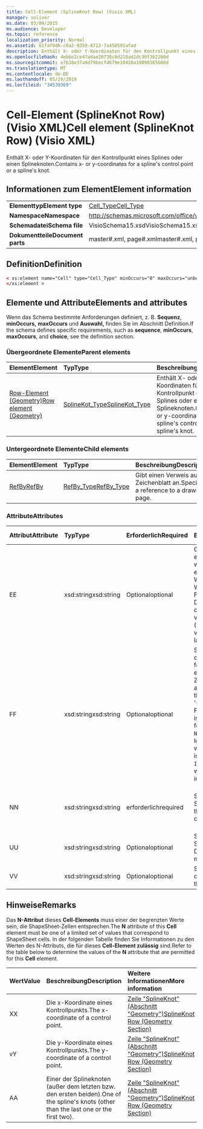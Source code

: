 ```yaml
---
title: Cell-Element (SplineKnot Row) (Visio XML)
manager: soliver
ms.date: 03/09/2015
ms.audience: Developer
ms.topic: reference
localization_priority: Normal
ms.assetid: 61faf0d6-c0a2-9350-8712-7a450591afad
description: Enthält X- oder Y-Koordinaten für den Kontrollpunkt eines Splines oder einen Splineknoten.
ms.openlocfilehash: 4eb6e2ce47adae20738c0d210ad2dc30f362200d
ms.sourcegitcommit: e7b38e37a9d79becfd679e10420a19890165606d
ms.translationtype: MT
ms.contentlocale: de-DE
ms.lasthandoff: 05/29/2019
ms.locfileid: "34539369"
---
```

# <a name="cell-element-splineknot-row-visio-xml"></a><span data-ttu-id="e3d0f-103">Cell-Element (SplineKnot Row) (Visio XML)</span><span class="sxs-lookup"><span data-stu-id="e3d0f-103">Cell element (SplineKnot Row) (Visio XML)</span></span>

<span data-ttu-id="e3d0f-104">Enthält X- oder Y-Koordinaten für den Kontrollpunkt eines Splines oder einen Splineknoten.</span><span class="sxs-lookup"><span data-stu-id="e3d0f-104">Contains x- or y-coordinates for a spline's control point or a spline's knot.</span></span>
  
## <a name="element-information"></a><span data-ttu-id="e3d0f-105">Informationen zum Element</span><span class="sxs-lookup"><span data-stu-id="e3d0f-105">Element information</span></span>

|||
|:-----|:-----|
|<span data-ttu-id="e3d0f-106">**Elementtyp**</span><span class="sxs-lookup"><span data-stu-id="e3d0f-106">**Element type**</span></span> <br/> |[<span data-ttu-id="e3d0f-107">Cell_Type</span><span class="sxs-lookup"><span data-stu-id="e3d0f-107">Cell_Type</span></span>](cell_type-complextypevisio-xml.md) <br/> |
|<span data-ttu-id="e3d0f-108">**Namespace**</span><span class="sxs-lookup"><span data-stu-id="e3d0f-108">**Namespace**</span></span> <br/> |http://schemas.microsoft.com/office/visio/2012/main  <br/> |
|<span data-ttu-id="e3d0f-109">**Schemadatei**</span><span class="sxs-lookup"><span data-stu-id="e3d0f-109">**Schema file**</span></span> <br/> |<span data-ttu-id="e3d0f-110">VisioSchema15.xsd</span><span class="sxs-lookup"><span data-stu-id="e3d0f-110">VisioSchema15.xsd</span></span>  <br/> |
|<span data-ttu-id="e3d0f-111">**Dokumentteile**</span><span class="sxs-lookup"><span data-stu-id="e3d0f-111">**Document parts**</span></span> <br/> |<span data-ttu-id="e3d0f-112">master#.xml, page#.xml</span><span class="sxs-lookup"><span data-stu-id="e3d0f-112">master#.xml, page#.xml</span></span>  <br/> |
   
## <a name="definition"></a><span data-ttu-id="e3d0f-113">Definition</span><span class="sxs-lookup"><span data-stu-id="e3d0f-113">Definition</span></span>

```XML
< xs:element name="Cell" type="Cell_Type" minOccurs="0" maxOccurs="unbounded" >
</xs:element >
```

## <a name="elements-and-attributes"></a><span data-ttu-id="e3d0f-114">Elemente und Attribute</span><span class="sxs-lookup"><span data-stu-id="e3d0f-114">Elements and attributes</span></span>

<span data-ttu-id="e3d0f-115">Wenn das Schema bestimmte Anforderungen definiert, z. B. **Sequenz**, **minOccurs,** **maxOccurs** und **Auswahl,** finden Sie im Abschnitt Definition.</span><span class="sxs-lookup"><span data-stu-id="e3d0f-115">If the schema defines specific requirements, such as **sequence**, **minOccurs**, **maxOccurs**, and **choice**, see the definition section.</span></span> 
  
### <a name="parent-elements"></a><span data-ttu-id="e3d0f-116">Übergeordnete Elemente</span><span class="sxs-lookup"><span data-stu-id="e3d0f-116">Parent elements</span></span>

|<span data-ttu-id="e3d0f-117">**Element**</span><span class="sxs-lookup"><span data-stu-id="e3d0f-117">**Element**</span></span>|<span data-ttu-id="e3d0f-118">**Typ**</span><span class="sxs-lookup"><span data-stu-id="e3d0f-118">**Type**</span></span>|<span data-ttu-id="e3d0f-119">**Beschreibung**</span><span class="sxs-lookup"><span data-stu-id="e3d0f-119">**Description**</span></span>|
|:-----|:-----|:-----|
|[<span data-ttu-id="e3d0f-120">Row-Element (Geometry)</span><span class="sxs-lookup"><span data-stu-id="e3d0f-120">Row element (Geometry)</span></span>](row-element-geometry-sectionvisio-xml.md) <br/> |[<span data-ttu-id="e3d0f-121">SplineKot_Type</span><span class="sxs-lookup"><span data-stu-id="e3d0f-121">SplineKot_Type</span></span>](splineknot_type-complextypevisio-xml.md) <br/> |<span data-ttu-id="e3d0f-122">Enthält X- oder Y-Koordinaten für den Kontrollpunkt eines Splines oder einen Splineknoten.</span><span class="sxs-lookup"><span data-stu-id="e3d0f-122">Contains x- or y-coordinates for a spline's control point or a spline's knot.</span></span>  <br/> |
   
### <a name="child-elements"></a><span data-ttu-id="e3d0f-123">Untergeordnete Elemente</span><span class="sxs-lookup"><span data-stu-id="e3d0f-123">Child elements</span></span>

|<span data-ttu-id="e3d0f-124">**Element**</span><span class="sxs-lookup"><span data-stu-id="e3d0f-124">**Element**</span></span>|<span data-ttu-id="e3d0f-125">**Typ**</span><span class="sxs-lookup"><span data-stu-id="e3d0f-125">**Type**</span></span>|<span data-ttu-id="e3d0f-126">**Beschreibung**</span><span class="sxs-lookup"><span data-stu-id="e3d0f-126">**Description**</span></span>|
|:-----|:-----|:-----|
|[<span data-ttu-id="e3d0f-127">RefBy</span><span class="sxs-lookup"><span data-stu-id="e3d0f-127">RefBy</span></span>](refby-element-cell_type-complextypevisio-xml.md) <br/> |[<span data-ttu-id="e3d0f-128">RefBy_Type</span><span class="sxs-lookup"><span data-stu-id="e3d0f-128">RefBy_Type</span></span>](refby_type-complextypevisio-xml.md) <br/> |<span data-ttu-id="e3d0f-129">Gibt einen Verweis auf ein Zeichenblatt an.</span><span class="sxs-lookup"><span data-stu-id="e3d0f-129">Specifies a reference to a drawing page.</span></span>  <br/> |
   
### <a name="attributes"></a><span data-ttu-id="e3d0f-130">Attribute</span><span class="sxs-lookup"><span data-stu-id="e3d0f-130">Attributes</span></span>

|<span data-ttu-id="e3d0f-131">**Attribut**</span><span class="sxs-lookup"><span data-stu-id="e3d0f-131">**Attribute**</span></span>|<span data-ttu-id="e3d0f-132">**Typ**</span><span class="sxs-lookup"><span data-stu-id="e3d0f-132">**Type**</span></span>|<span data-ttu-id="e3d0f-133">**Erforderlich**</span><span class="sxs-lookup"><span data-stu-id="e3d0f-133">**Required**</span></span>|<span data-ttu-id="e3d0f-134">**Beschreibung**</span><span class="sxs-lookup"><span data-stu-id="e3d0f-134">**Description**</span></span>|<span data-ttu-id="e3d0f-135">**Mögliche Werte**</span><span class="sxs-lookup"><span data-stu-id="e3d0f-135">**Possible values**</span></span>|
|:-----|:-----|:-----|:-----|:-----|
|<span data-ttu-id="e3d0f-136">E</span><span class="sxs-lookup"><span data-stu-id="e3d0f-136">E</span></span>  <br/> |<span data-ttu-id="e3d0f-137">xsd:string</span><span class="sxs-lookup"><span data-stu-id="e3d0f-137">xsd:string</span></span>  <br/> |<span data-ttu-id="e3d0f-138">Optional</span><span class="sxs-lookup"><span data-stu-id="e3d0f-138">optional</span></span>  <br/> |<span data-ttu-id="e3d0f-139">Gibt an, dass die Formel zu einem Fehler ausgewertet wird.</span><span class="sxs-lookup"><span data-stu-id="e3d0f-139">Indicates that the formula evaluates to an error.</span></span> <span data-ttu-id="e3d0f-140">Der Wert von **E** ist der aktuelle Wert (eine Fehlermeldungszeichenfolge); Der Wert  des V-Attributs ist der letzte gültige Wert.</span><span class="sxs-lookup"><span data-stu-id="e3d0f-140">The value of **E** is the current value (an error message string); the value of the **V** attribute is the last valid value.</span></span>  <br/> |<span data-ttu-id="e3d0f-141">Eine Fehlermeldungszeichenfolge.</span><span class="sxs-lookup"><span data-stu-id="e3d0f-141">An error message string.</span></span>  <br/> |
|<span data-ttu-id="e3d0f-142">F</span><span class="sxs-lookup"><span data-stu-id="e3d0f-142">F</span></span>  <br/> |<span data-ttu-id="e3d0f-143">xsd:string</span><span class="sxs-lookup"><span data-stu-id="e3d0f-143">xsd:string</span></span>  <br/> |<span data-ttu-id="e3d0f-144">Optional</span><span class="sxs-lookup"><span data-stu-id="e3d0f-144">optional</span></span>  <br/> | <span data-ttu-id="e3d0f-145">Stellt die Formel des Elements dar.</span><span class="sxs-lookup"><span data-stu-id="e3d0f-145">Represents the element's formula.</span></span> <span data-ttu-id="e3d0f-146">Dieses Attribut kann eine der folgenden Zeichenfolgen enthalten:</span><span class="sxs-lookup"><span data-stu-id="e3d0f-146">This attribute can contain one of the following strings:</span></span>  <br/>  <span data-ttu-id="e3d0f-147">'(einige Formel)' wenn die Formel lokal vorhanden ist</span><span class="sxs-lookup"><span data-stu-id="e3d0f-147">'(some formula)' if the formula exists locally</span></span>  <br/>  <span data-ttu-id="e3d0f-148">`No Formula` wenn die Formel lokal gelöscht oder blockiert wird</span><span class="sxs-lookup"><span data-stu-id="e3d0f-148">`No Formula` if the formula is locally deleted or blocked</span></span>  <br/>  <span data-ttu-id="e3d0f-149">`Inh` wenn die Formel geerbt wird.</span><span class="sxs-lookup"><span data-stu-id="e3d0f-149">`Inh` if the formula is inherited.</span></span>  <br/> |<span data-ttu-id="e3d0f-150">Eine Formel.</span><span class="sxs-lookup"><span data-stu-id="e3d0f-150">A formula.</span></span>  <br/> |
|<span data-ttu-id="e3d0f-151">N</span><span class="sxs-lookup"><span data-stu-id="e3d0f-151">N</span></span>  <br/> |<span data-ttu-id="e3d0f-152">xsd:string</span><span class="sxs-lookup"><span data-stu-id="e3d0f-152">xsd:string</span></span>  <br/> |<span data-ttu-id="e3d0f-153">erforderlich</span><span class="sxs-lookup"><span data-stu-id="e3d0f-153">required</span></span>  <br/> |<span data-ttu-id="e3d0f-154">Stellt den Namen der Zelle ShapeSheet dar.</span><span class="sxs-lookup"><span data-stu-id="e3d0f-154">Represents the name of the ShapeSheet cell.</span></span>  <br/> |<span data-ttu-id="e3d0f-155">Der Name der Zelle ShapeSheet.</span><span class="sxs-lookup"><span data-stu-id="e3d0f-155">The name of the ShapeSheet cell.</span></span>  <br/> <span data-ttu-id="e3d0f-156">Weitere Informationen finden Sie im Abschnitt "Hinweise".</span><span class="sxs-lookup"><span data-stu-id="e3d0f-156">See the Remarks section below.</span></span>  <br/> |
|<span data-ttu-id="e3d0f-157">U</span><span class="sxs-lookup"><span data-stu-id="e3d0f-157">U</span></span>  <br/> |<span data-ttu-id="e3d0f-158">xsd:string</span><span class="sxs-lookup"><span data-stu-id="e3d0f-158">xsd:string</span></span>  <br/> |<span data-ttu-id="e3d0f-159">Optional</span><span class="sxs-lookup"><span data-stu-id="e3d0f-159">optional</span></span>  <br/> |<span data-ttu-id="e3d0f-160">Stellt eine Maßeinheit dar Die Standardeinstellung ist DL.</span><span class="sxs-lookup"><span data-stu-id="e3d0f-160">Represents a unit of measure The default is DL.</span></span>  <br/> |<span data-ttu-id="e3d0f-161">Die Einheiten der Zelle.</span><span class="sxs-lookup"><span data-stu-id="e3d0f-161">The units of the cell.</span></span>  <br/> |
|<span data-ttu-id="e3d0f-162">V</span><span class="sxs-lookup"><span data-stu-id="e3d0f-162">V</span></span>  <br/> |<span data-ttu-id="e3d0f-163">xsd:string</span><span class="sxs-lookup"><span data-stu-id="e3d0f-163">xsd:string</span></span>  <br/> |<span data-ttu-id="e3d0f-164">Optional</span><span class="sxs-lookup"><span data-stu-id="e3d0f-164">optional</span></span>  <br/> |<span data-ttu-id="e3d0f-165">Stellt den Wert der Zelle dar.</span><span class="sxs-lookup"><span data-stu-id="e3d0f-165">Represents the value of the cell.</span></span>  <br/> |<span data-ttu-id="e3d0f-166">Der Wert der Zelle ShapeSheet.</span><span class="sxs-lookup"><span data-stu-id="e3d0f-166">The value of the ShapeSheet cell.</span></span>  <br/> |
   
## <a name="remarks"></a><span data-ttu-id="e3d0f-167">Hinweise</span><span class="sxs-lookup"><span data-stu-id="e3d0f-167">Remarks</span></span>

<span data-ttu-id="e3d0f-168">Das **N-Attribut** dieses **Cell-Elements** muss einer der begrenzten Werte sein, die ShapeSheet-Zellen entsprechen.</span><span class="sxs-lookup"><span data-stu-id="e3d0f-168">The **N** attribute of this **Cell** element must be one of a limited set of values that correspond to ShapeSheet cells.</span></span> <span data-ttu-id="e3d0f-169">In der folgenden Tabelle finden Sie  Informationen zu den Werten des N-Attributs, die für dieses **Cell-Element zulässig** sind.</span><span class="sxs-lookup"><span data-stu-id="e3d0f-169">Refer to the table below to determine the values of the **N** attribute that are permitted for this **Cell** element.</span></span> 
  
|<span data-ttu-id="e3d0f-170">**Wert**</span><span class="sxs-lookup"><span data-stu-id="e3d0f-170">**Value**</span></span>|<span data-ttu-id="e3d0f-171">**Beschreibung**</span><span class="sxs-lookup"><span data-stu-id="e3d0f-171">**Description**</span></span>|<span data-ttu-id="e3d0f-172">**Weitere Informationen**</span><span class="sxs-lookup"><span data-stu-id="e3d0f-172">**More information**</span></span>|
|:-----|:-----|:-----|
|<span data-ttu-id="e3d0f-173">X</span><span class="sxs-lookup"><span data-stu-id="e3d0f-173">X</span></span>  <br/> |<span data-ttu-id="e3d0f-174">Die x-Koordinate eines Kontrollpunkts.</span><span class="sxs-lookup"><span data-stu-id="e3d0f-174">The x-coordinate of a control point.</span></span>  <br/> |[<span data-ttu-id="e3d0f-175">Zeile "SplineKnot" (Abschnitt "Geometry")</span><span class="sxs-lookup"><span data-stu-id="e3d0f-175">SplineKnot Row (Geometry Section)</span></span>](splineknot-row-geometry-section.md) <br/> |
|<span data-ttu-id="e3d0f-176">v</span><span class="sxs-lookup"><span data-stu-id="e3d0f-176">Y</span></span>  <br/> |<span data-ttu-id="e3d0f-177">Die y-Koordinate eines Kontrollpunkts.</span><span class="sxs-lookup"><span data-stu-id="e3d0f-177">The y-coordinate of a control point.</span></span>  <br/> |[<span data-ttu-id="e3d0f-178">Zeile "SplineKnot" (Abschnitt "Geometry")</span><span class="sxs-lookup"><span data-stu-id="e3d0f-178">SplineKnot Row (Geometry Section)</span></span>](splineknot-row-geometry-section.md) <br/> |
|<span data-ttu-id="e3d0f-179">A</span><span class="sxs-lookup"><span data-stu-id="e3d0f-179">A</span></span>  <br/> |<span data-ttu-id="e3d0f-180">Einer der Splineknoten (außer dem letzten bzw. den ersten beiden).</span><span class="sxs-lookup"><span data-stu-id="e3d0f-180">One of the spline's knots (other than the last one or the first two).</span></span>  <br/> |[<span data-ttu-id="e3d0f-181">Zeile "SplineKnot" (Abschnitt "Geometry")</span><span class="sxs-lookup"><span data-stu-id="e3d0f-181">SplineKnot Row (Geometry Section)</span></span>](splineknot-row-geometry-section.md) <br/> |
   

